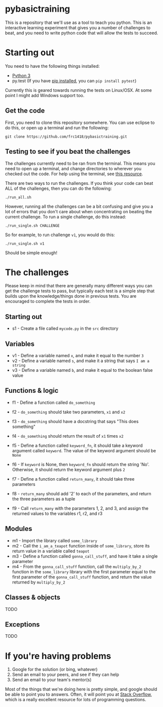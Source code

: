 pybasictraining
===============

This is a repository that we'll use as a tool to teach you python. This is an
interactive learning experiment that gives you a number of challenges to
beat, and you need to write python code that will allow the tests to succeed.

Starting out
============

You need to have the following things installed:

* [Python 3](https://www.python.org/downloads/release/python-341/)
* py.test (If you have [pip installed](http://pip.readthedocs.org/en/latest/installing.html),
  you can `pip install pytest`)
  
Currently this is geared towards running the tests on Linux/OSX. At some
point I might add Windows support too.

Get the code
------------

First, you need to clone this repository somewhere. You can use eclipse to
do this, or open up a terminal and run the following:

	git clone https://github.com/frc1418/pybasictraining.git

Testing to see if you beat the challenges
-----------------------------------------

The challenges currently need to be ran from the terminal. This means you
need to open up a terminal, and change directories to wherever you checked
out the code. For help using the terminal, see [this resource](http://team1418.org/wiki/CommandLinePrimer).

There are two ways to run the challenges. If you think your code can beat ALL
of the challenges, then you can do the following:

	./run_all.sh

However, running all the challenges can be a bit confusing and give you a lot
of errors that you don't care about when concentrating on beating the current
challenge. To run a single challenge, do this instead:

	./run_single.sh CHALLENGE
	
So for example, to run challenge `v1`, you would do this:

	./run_single.sh v1


Should be simple enough!

The challenges
==============

Please keep in mind that there are generally many different ways you can get
the challenge tests to pass, but typically each test is a simple step that
builds upon the knowledge/things done in previous tests. You are encouraged
to complete the tests in order.

Starting out
------------

* s1 - Create a file called `mycode.py` in the `src` directory

Variables
---------

* v1 - Define a variable named `x`, and make it equal to the number `3`
* v2 - Define a variable named `s`, and make it a string that says `I am a string`
* v3 - Define a variable named `b`, and make it equal to the boolean false value

Functions & logic
-----------------

* f1 - Define a function called `do_something`
* f2 - `do_something` should take two parameters, `x1` and `x2`
* f3 - `do_something` should have a docstring that says "This does something"
* f4 - `do_something` should return the result of `x1` times `x2`

* f5 - Define a function called `keyword_fn`, it should take a keyword argument
  called `keyword`. The value of the keyword argument should be `None`
* f6 - If `keyword` is None, then `keyword_fn` should return the string 'No'.
  Otherwise, it should return the keyword argument plus `2`

* f7 - Define a function called `return_many`, it should take three parameters
* f8 - `return_many` should add '2' to each of the parameters, and return the
  three parameters as a tuple
* f9 - Call `return_many` with the parameters 1, 2, and 3, and assign the
  returned values to the variables r1, r2, and r3

Modules
-------

* m1 - Import the library called `some_library`
* m2 - Call the `i_am_a_teapot` function inside of `some_library`, store its
  return value in a variable called `teapot`
* m3 - Define a function called `gonna_call_stuff`, and have it take a
  single parameter
* m4 - From the `gonna_call_stuff` function, call the `multiply_by_2` function
  in the `some_library` library with the first parameter equal to the first
  parameter of the `gonna_call_stuff` function, and return the value returned by
  `multiply_by_2`
   
Classes & objects
-----------------

TODO

Exceptions
----------

TODO

   
If you're having problems
=========================

1. Google for the solution (or bing, whatever)
2. Send an email to your peers, and see if they can help
3. Send an email to your team's mentor(s)

Most of the things that we're doing here is pretty simple, and google should
be able to point you to answers. Often, it will point you at [Stack Overflow](http://stackoverflow.com),
which is a really excellent resource for lots of programming questions.



